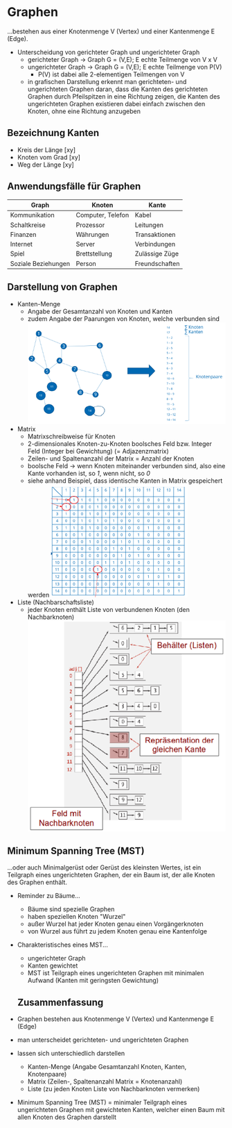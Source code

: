 # Graphen

...bestehen aus einer Knotenmenge V (Vertex) und einer Kantenmenge E (Edge).

- Unterscheidung von gerichteter Graph und ungerichteter Graph
  - gerichteter Graph -> Graph G = (V,E); E echte Teilmenge von V x V
  - ungerichteter Graph -> Graph G = (V,E); E echte Teilmenge von P(V)
    - P(V) ist dabei alle 2-elementigen Teilmengen von V
  - in grafischen Darstellung erkennt man gerichteten- und ungerichteten Graphen daran, dass die Kanten des gerichteten Graphen durch Pfeilspitzen in eine Richtung zeigen, die Kanten des ungerichteten Graphen existieren dabei einfach zwischen den Knoten, ohne eine Richtung anzugeben

## Bezeichnung Kanten

- Kreis der Länge [xy]
- Knoten vom Grad [xy]
- Weg der Länge [xy]

## Anwendungsfälle für Graphen

| Graph               | Knoten            | Kante          |
|---------------------|-------------------|----------------|
| Kommunikation       | Computer, Telefon | Kabel          |
| Schaltkreise        | Prozessor         | Leitungen      |
| Finanzen            | Währungen         | Transaktionen  |
| Internet            | Server            | Verbindungen   |
| Spiel               | Brettstellung     | Zulässige Züge |
| Soziale Beziehungen | Person            | Freundschaften |

## Darstellung von Graphen

- Kanten-Menge
  - Angabe der Gesamtanzahl von Knoten und Kanten
  - zudem Angabe der Paarungen von Knoten, welche verbunden sind
  ![Kanten-Menge](kantenmenge.PNG)
- Matrix
  - Matrixschreibweise für Knoten
  - 2-dimensionales Knoten-zu-Knoten boolsches Feld bzw. Integer Feld (Integer bei Gewichtung) (= Adjazenzmatrix)
  - Zeilen- und Spaltenanzahl der Matrix = Anzahl der Knoten
  - boolsche Feld -> wenn Knoten miteinander verbunden sind, also eine Kante vorhanden ist, so _1_, wenn nicht, so _0_
  - siehe anhand Beispiel, dass identische Kanten in Matrix gespeichert werden
  ![Adjazenzmatrix](adjazenzmatrix.PNG)
- Liste (Nachbarschaftsliste)
  - jeder Knoten enthält Liste von verbundenen Knoten (den Nachbarknoten)
  ![Nachbarschaftsliste](nachbarschaftsliste.PNG)

## Minimum Spanning Tree (MST)

...oder auch Minimalgerüst oder Gerüst des kleinsten Wertes, ist ein Teilgraph eines ungerichteten Graphen, der ein Baum ist, der alle Knoten des Graphen enthält.

- Reminder zu Bäume...
  - Bäume sind spezielle Graphen
  - haben speziellen Knoten "Wurzel"
  - außer Wurzel hat jeder Knoten genau einen Vorgängerknoten
  - von Wurzel aus führt zu jedem Knoten genau eine Kantenfolge

- Charakteristisches eines MST...
  - ungerichteter Graph
  - Kanten gewichtet
  - MST ist Teilgraph eines ungerichteten Graphen mit minimalen Aufwand (Kanten mit geringsten Gewichtung)

  ## Zusammenfassung

- Graphen bestehen aus Knotenmenge V (Vertex) und Kantenmenge E (Edge)
- man unterscheidet gerichteten- und ungerichteten Graphen
- lassen sich unterschiedlich darstellen
  - Kanten-Menge (Angabe Gesamtanzahl Knoten, Kanten, Knotenpaare)
  - Matrix (Zeilen-, Spaltenanzahl Matrix = Knotenanzahl)
  - Liste (zu jeden Knoten Liste von Nachbarknoten vermerken)
- Minimum Spanning Tree (MST) = minimaler Teilgraph eines ungerichteten Graphen mit gewichteten Kanten, welcher einen Baum mit allen Knoten des Graphen darstellt
